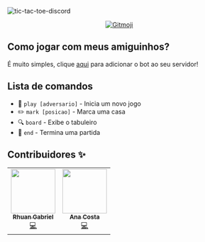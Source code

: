 ![tic-tac-toe-discord](https://socialify.git.ci/rhuangabrielsantos/tic-tac-toe-discord/image?description=1&font=Raleway&forks=1&issues=1&logo=https%3A%2F%2Fcdn.discordapp.com%2Fapp-icons%2F787531206619037736%2F66096ebede1d6464b43e6afa657cdc8c.png%3Fsize%3D256&owner=1&pattern=Brick%20Wall&pulls=1&stargazers=1&theme=Dark)

<p align="center">
    <a href="https://gitmoji.dev">
        <img src="https://img.shields.io/badge/gitmoji-%20😜%20😍-FFDD67.svg?style=flat-square" alt="Gitmoji">
    </a>
</p>

## Como jogar com meus amiguinhos?

É muito simples, clique [aqui](https://discord.com/api/oauth2/authorize?client_id=787531206619037736&permissions=522304&scope=bot) para adicionar o bot ao seu servidor!

## Lista de comandos

- 📢 `play [adversario]` - Inicia um novo jogo
- ✏️ `mark [posicao]` - Marca uma casa
- 🔍 `board` - Exibe o tabuleiro
- 🐓 `end` - Termina uma partida

## Contribuidores ✨

<table>
  <tr>
    <td align="center"><a href="https://github.com/rhuangabrielsantos"><img src="https://avatars3.githubusercontent.com/u/50742592?v=4?s=100" width="100px;" alt=""/><br /><sub><b>Rhuan Gabriel</b></sub></a><br /><a href="https://github.com/rhuangabrielsantos/pensamento-desmotivacional/commits?author=rhuangabrielsantos" title="Code">💻</a></td>
    <td align="center"><a href="https://github.com/anaclaudialimacosta"><img src="https://avatars1.githubusercontent.com/u/29721250?v=4?s=100" width="100px;" alt=""/><br /><sub><b>Ana Costa</b></sub></a><br /><a href="#example-anaclaudialimacosta" title="Ideas">💻</a></td>
  </tr>
</table>

